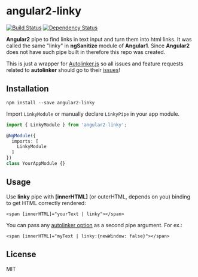 # angular2-linky
[![Build Status](https://travis-ci.org/dzonatan/angular2-linky.svg?branch=master)](https://travis-ci.org/dzonatan/angular2-linky)
[![Dependency Status](https://gemnasium.com/dzonatan/angular2-linky.svg)](https://gemnasium.com/dzonatan/angular2-linky)

**Angular2** pipe to find links in text input and turn them into html links. It was called the same "linky" in **ngSanitize** module of **Angular1**. Since **Angular2** does not have such pipe built in therefore this repo was created.

This is just a wrapper for [Autolinker.js](https://github.com/gregjacobs/Autolinker.js) so all issues and feature requests related to **autolinker** should go to their [issues](https://github.com/gregjacobs/Autolinker.js/issues)!


## Installation
`npm install --save angular2-linky`

Import `LinkyModule` or manually declare `LinkyPipe` in your app module.
```ts
import { LinkyModule } from 'angular2-linky';

@NgModule({
  imports: [
    LinkyModule
  ]
})
class YourAppModule {}
```

## Usage

Use **linky** pipe with **[innerHTML]** (or outerHTML, depends on you) binding to get HTML correctly rendered:

`<span [innerHTML]="yourText | linky"></span>`

You can pass any [autolinker option](https://github.com/gregjacobs/Autolinker.js#options) as a second pipe argument. For ex.:

`<span [innerHTML]="myText | linky:{newWindow: false}"></span>`

## License
MIT
